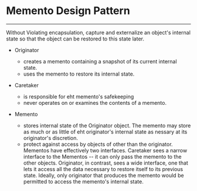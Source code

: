 # Memento Design Pattern #

---

Without Violating encapsulation, capture and externalize an object's internal state so that the object can be restored to this state later.

- Originator

  - creates a memento containing a snapshot of its current internal state.
  - uses the memento to restore its internal state.

- Caretaker

  - is responsible for eht memento's safekeeping
  - never operates on or examines the contents of a memento.

- Memento

  - stores internal state of the Originator object. The memento may store as much or as little of eht originator's internal state as nessary at its originator's discretion.
  - protect against access by objects of other than the originator. Mementos have effectively two interfaces. Caretaker sees a narrow interface to the Mementos -- it can only pass the memento to the other objects. Originator, in contrast, sees a wide interface, one that lets it access all the data necessary to restore itself to its previous state. Ideally, only originator that produces the memento would be permitted to access the memento's internal state.